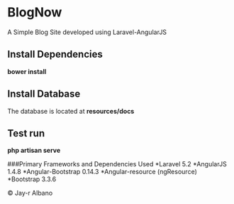 # BlogNow
A Simple Blog Site developed using Laravel-AngularJS

## Install Dependencies
**bower install**

## Install Database
The database is located at **resources/docs**

## Test run
**php artisan serve**

###Primary Frameworks and Dependencies Used
*Laravel 5.2
*AngularJS 1.4.8
*Angular-Bootstrap 0.14.3
*Angular-resource (ngResource)
*Bootstrap 3.3.6

© Jay-r Albano
